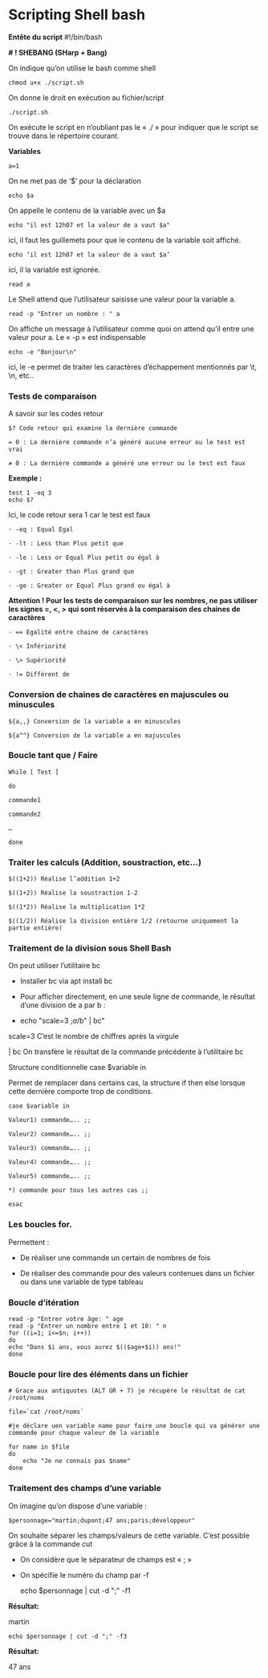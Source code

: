 # Scripting Shell bash


**Entête du script**
    #!/bin/bash

**# ! SHEBANG (SHarp + Bang)**

On indique qu’on utilise le bash comme shell

    chmod u+x ./script.sh

On donne le droit en exécution au fichier/script

    ./script.sh

On exécute le script en n’oubliant pas le « ./ » pour indiquer que le script se trouve dans le répertoire courant.

**Variables**

    a=1

On ne met pas de ‘$’ pour la déclaration

    echo $a

On appelle le contenu de la variable avec un $a

    echo "il est 12h07 et la valeur de a vaut $a"

ici, il faut les guillemets pour que le contenu de la variable soit affiché.

    echo ‘il est 12h07 et la valeur de a vaut $a’

ici, il la variable est ignorée.

    read a

Le Shell attend que l’utilisateur saisisse une valeur pour la variable a.

    read -p "Entrer un nombre : " a

On affiche un message à l’utilisateur comme quoi on attend qu’il entre une valeur pour a. Le « -p » est indispensable

    echo -e "Bonjour\n"

ici, le -e permet de traiter les caractères d’échappement mentionnés par \t, \n, etc..

### Tests de comparaison

A savoir sur les codes retour

    $? Code retour qui examine la dernière commande

    = 0 : La dernière commande n’a généré aucune erreur ou le test est vrai

    ≠ 0 : La dernière commande a généré une erreur ou le test est faux

**Exemple :**

    test 1 -eq 3
    echo $?

Ici, le code retour sera 1 car le test est faux

    · -eq : Equal Egal

    · -lt : Less than Plus petit que

    · -le : Less or Equal Plus petit ou égal à

    · -gt : Greater than Plus grand que

    · -ge : Greater or Equal Plus grand ou égal à

**Attention ! Pour les tests de comparaison sur les nombres, ne pas utiliser les signes =, <, > qui sont réservés à la comparaison des chaines de caractères**

    · == Egalité entre chaine de caractères

    · \< Infériorité

    · \> Supériorité

    · != Différent de

### Conversion de chaines de caractères en majuscules ou minuscules

    ${a,,} Conversion de la variable a en minuscules

    ${a^^} Conversion de la variable a en majuscules

### Boucle tant que / Faire

    While [ Test ]

    do

    commande1

    commande2

    …

    done

### Traiter les calculs (Addition, soustraction, etc…)

    $((1+2)) Réalise l’addition 1+2

    $((1+2)) Réalise la soustraction 1-2

    $((1*2)) Réalise la multiplication 1*2

    $((1/2)) Réalise la division entière 1/2 (retourne uniquement la partie entière)

### Traitement de la division sous Shell Bash

On peut utiliser l’utilitaire bc

- Installer bc via apt install bc

- Pour afficher directement, en une seule ligne de commande, le résultat d’une division de a par b :

- echo "scale=3 ;$a/$b" | bc"

scale=3 C’est le nombre de chiffres après la virgule

| bc On transfère le résultat de la commande précédente à l’utilitaire bc

Structure conditionnelle case $variable in

Permet de remplacer dans certains cas, la structure if then else lorsque cette dernière comporte trop de conditions.

    case $variable in

    Valeur1) commande….. ;;

    Valeur2) commande….. ;;

    Valeur3) commande….. ;;

    Valeur4) commande….. ;;

    Valeur5) commande….. ;;

    *) commande pour tous les autres cas ;;

    esac

### Les boucles for.

Permettent :

- De réaliser une commande un certain de nombres de fois

- De réaliser des commande pour des valeurs contenues dans un fichier ou dans une variable de type tableau

### Boucle d’itération

    read -p "Entrer votre âge: " age
    read -p "Entrer un nombre entre 1 et 10: " n
    for ((i=1; i<=$n; i++))
    do
    echo "Dans $i ans, vous aurez $(($age+$i)) ans!"
    done

### Boucle pour lire des éléments dans un fichier

    # Grace aux antiquotes (ALT GR + 7) je récupère le résultat de cat /root/noms

    file=`cat /root/noms`

    #je déclare uen variable name pour faire une boucle qui va générer une commande pour chaque valeur de la variable

    for name in $file
    do
        echo "Je ne connais pas $name"
    done

### Traitement des champs d’une variable

On imagine qu’on dispose d’une variable :

    $personnage="martin;dupont;47 ans;paris;développeur"

On souhaite séparer les champs/valeurs de cette variable. C’est possible grâce à la commande cut

- On considère que le séparateur de champs est « ; »

- On spécifie le numéro du champ par -f

    echo $personnage | cut -d ";" -f1

**Résultat:**

martin

    echo $personnage | cut -d ";" -f3

**Résultat:**

47 ans